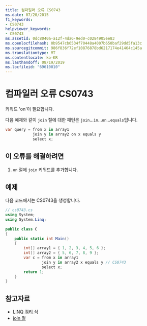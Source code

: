 ```yaml
---
title: 컴파일러 오류 CS0743
ms.date: 07/20/2015
f1_keywords:
- CS0743
helpviewer_keywords:
- CS0743
ms.assetid: 0dc8040a-a12f-4da6-9ed0-c0284905ee83
ms.openlocfilehash: 0b9547cb6534f70448a4007b650baf29dd5fa13c
ms.sourcegitcommit: 986f836f72ef10876878bd6217174e41464c145a
ms.translationtype: MT
ms.contentlocale: ko-KR
ms.lasthandoff: 08/19/2019
ms.locfileid: "69610010"
---
```

# <a name="compiler-error-cs0743"></a>컴파일러 오류 CS0743
키워드 'on'이 필요합니다.  
  
 다음 예제와 같이 `join` 절에 대한 패턴은 `join`...`in`...`on`...`equals`입니다.  
  
```csharp  
var query = from x in array1  
            join y in array2 on x equals y  
            select x;  
```  
  
## <a name="to-correct-this-error"></a>이 오류를 해결하려면  
  
1. `on` 절에 `join` 키워드를 추가합니다.  
  
## <a name="example"></a>예제  
 다음 코드에서는 CS0743을 생성합니다.  
  
```csharp  
// cs0743.cs  
using System;  
using System.Linq;  
  
public class C  
{  
    public static int Main()  
    {  
        int[] array1 = { 1, 2, 3, 4, 5, 6 };  
        int[] array2 = { 5, 6, 7, 8, 9 };  
        var c = from x in array1  
                join y in array2 x equals y // CS0743  
                select x;  
        return 1;  
    }  
}  
```  
  
## <a name="see-also"></a>참고자료

- [LINQ 쿼리 식](../programming-guide/linq-query-expressions/index.md)
- [join 절](../language-reference/keywords/join-clause.md)

